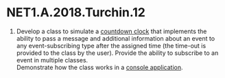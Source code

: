 # NET1.A.2018.Turchin.12

1. Develop a class to simulate a [countdown clock][timer] that implements the ability to pass a message and
additional information about an event to any event-subscribing type after the assigned time
(the time-out is provided to the class by the user). Provide the ability to subscribe to an event
in multiple classes.  
Demonstrate how the class works in a [console application][console].

[timer]: https://github.com/TurchinAlexander/DotNetCourseTraining/blob/master/NET1.A.2018.Turchin.12-13/%D0%A1ountdown/CountdownTimer.cs  
[console]: https://github.com/TurchinAlexander/DotNetCourseTraining/blob/master/NET1.A.2018.Turchin.12-13/CheckTimer/Program.cs
